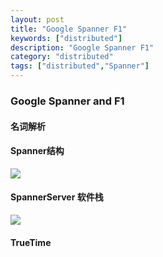 ```yaml
---
layout: post
title: "Google Spanner F1"
keywords: ["distributed"]
description: "Google Spanner F1"
category: "distributed"
tags: ["distributed","Spanner"]
---
```

### Google Spanner and F1 

#### 名词解析

#### Spanner结构
![](http://7xla7c.com1.z0.glb.clouddn.com/Spanserver)

####  SpannerServer 软件栈

![](http://7xla7c.com1.z0.glb.clouddn.com/spanner-soft-stack)



#### TrueTime
